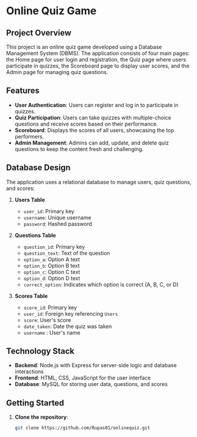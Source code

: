 # Online Quiz Game

## Project Overview

This project is an online quiz game developed using a Database Management System (DBMS). The application consists of four main pages: the Home page for user login and registration, the Quiz page where users participate in quizzes, the Scoreboard page to display user scores, and the Admin page for managing quiz questions.

## Features

- **User Authentication**: Users can register and log in to participate in quizzes.
- **Quiz Participation**: Users can take quizzes with multiple-choice questions and receive scores based on their performance.
- **Scoreboard**: Displays the scores of all users, showcasing the top performers.
- **Admin Management**: Admins can add, update, and delete quiz questions to keep the content fresh and challenging.

## Database Design

The application uses a relational database to manage users, quiz questions, and scores:

1. **Users Table**
   - `user_id`: Primary key
   - `username`: Unique username
   - `password`: Hashed password

2. **Questions Table**
   - `question_id`: Primary key
   - `question_text`: Text of the question
   - `option_a`: Option A text
   - `option_b`: Option B text
   - `option_c`: Option C text
   - `option_d`: Option D text
   - `correct_option`: Indicates which option is correct (A, B, C, or D)

3. **Scores Table**
   - `score_id`: Primary key
   - `user_id`: Foreign key referencing `Users`
   - `score`: User's score
   - `date_taken`: Date the quiz was taken
   - `username` : User's name

## Technology Stack

- **Backend**: Node.js with Express for server-side logic and database interactions
- **Frontend**: HTML, CSS, JavaScript for the user interface
- **Database**: MySQL for storing user data, questions, and scores

## Getting Started

1. **Clone the repository**:
   ```sh
   git clone https://github.com/Rupas01/onlinequiz.git
